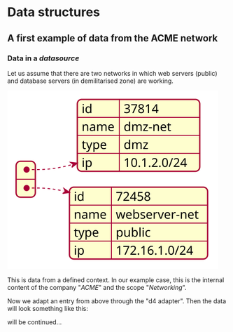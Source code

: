 # Data structures

## A first example of data from the ACME network

### Data in a _datasource_

Let us assume that there are two networks in which web servers (public)
and database servers (in demilitarised zone) are working.

![](data_structures/plantuml/pictures/acme_min01.svg)

This is data from a defined context.
In our example case, this is the internal content of the company "_ACME_" and the scope "_Networking_".

Now we adapt an entry from above through the "d4 adapter". Then the data will look something like this:


will be continued...

